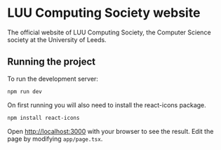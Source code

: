 # LUU Computing Society website
The official website of LUU Computing Society, the Computer Science society at the University of Leeds.

## Running the project
To run the development server:

```bash
npm run dev
```

On first running you will also need to install the react-icons package.
```bash
npm install react-icons
```

Open [http://localhost:3000](http://localhost:3000) with your browser to see the result. Edit the page by modifying `app/page.tsx`.